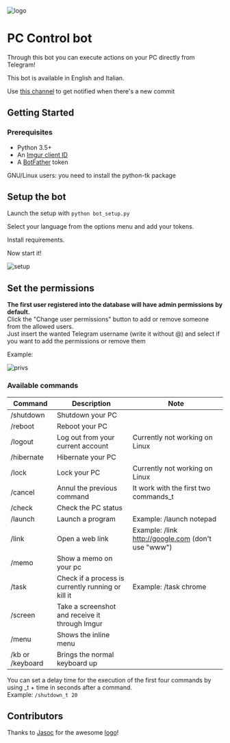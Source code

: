 ![logo](https://i.imgur.com/294uZ8G.png)
# PC Control bot

Through this bot you can execute actions on your PC directly from Telegram!

This bot is available in English and Italian.

Use [this channel](https://t.me/tostabots) to get notified when there's a new commit

## Getting Started

### Prerequisites

- Python 3.5+
- An [Imgur client ID](https://api.imgur.com/)
- A [BotFather](https://t.me/BotFather) token

GNU/Linux users: you need to install the python-tk package 

## Setup the bot

Launch the setup with ```python bot_setup.py```

Select your language from the options menu and add your tokens.

Install requirements.

Now start it!

![setup](https://i.imgur.com/JJBVG9I.png)

## Set the permissions

**The first user registered into the database will have admin permissions by default.**\
Click the "Change user permissions" button to add or remove someone from the allowed users.\
Just insert the wanted Telegram username (write it without @) and select if you want to add the permissions or
remove them

Example:

![privs](https://i.imgur.com/DyL2F8w.png)

### Available commands

| Command | Description | Note
| --- | --- | --- |
| /shutdown | Shutdown your PC |
| /reboot | Reboot your PC |
| /logout | Log out from your current account | Currently not working on Linux |
| /hibernate | Hibernate your PC |
| /lock | Lock your PC | Currently not working on Linux |
| /cancel | Annul the previous command | It work with the first two commands_t |
| /check | Check the PC status | 
| /launch | Launch a program | Example: /launch notepad |
| /link | Open a web link | Example: /link http://google.com (don't use "www") |
| /memo | Show a memo on your pc |
| /task | Check if a process is currently running or kill it| Example: /task chrome |
| /screen | Take a screenshot and receive it through Imgur |
| /menu | Shows the inline menu |
| /kb or /keyboard | Brings the normal keyboard up |

You can set a delay time for the execution of the first four commands by using _t + time in seconds after a command.\
Example: ```/shutdown_t 20```

## Contributors
Thanks to [Jasoc](https://github.com/jasoc) for the awesome [logo](https://i.imgur.com/V6B5ZEf.png)!
